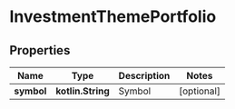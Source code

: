 
# InvestmentThemePortfolio

## Properties
Name | Type | Description | Notes
------------ | ------------- | ------------- | -------------
**symbol** | **kotlin.String** | Symbol |  [optional]



